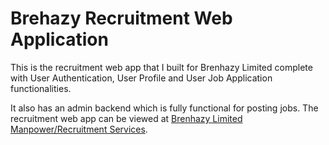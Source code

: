 # Brehazy Recruitment Web Application

This is the recruitment web app that I built for Brenhazy Limited complete with User Authentication, User Profile and User Job Application functionalities.

It also has an admin backend which is fully functional for posting jobs. The recruitment web app can be viewed at
[Brenhazy Limited Manpower/Recruitment Services](https://#).
